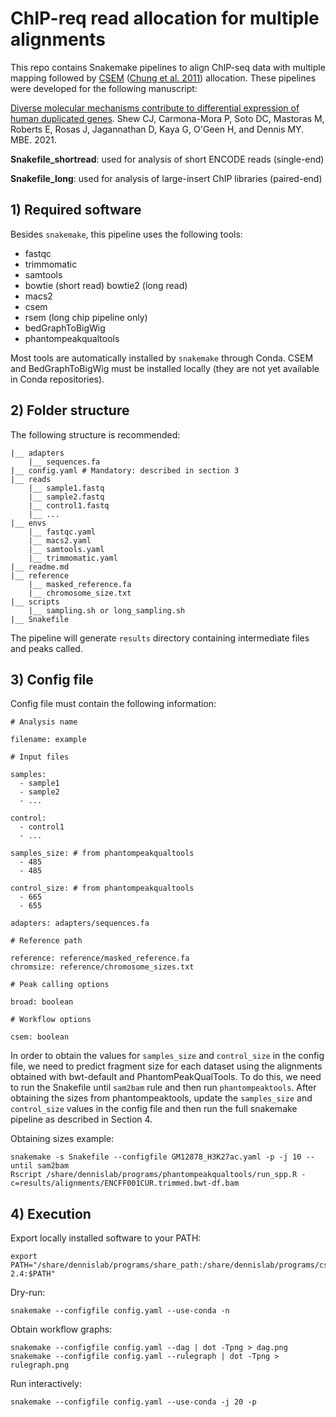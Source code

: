 # ChIP-req read allocation for multiple alignments

This repo contains Snakemake pipelines to align ChIP-seq data with multiple mapping followed by [CSEM](http://deweylab.biostat.wisc.edu/csem/README.html) ([Chung et al. 2011](https://journals.plos.org/ploscompbiol/article?id=10.1371/journal.pcbi.1002111)) allocation. These pipelines were developed for the following manuscript:

[Diverse molecular mechanisms contribute to differential expression of human duplicated genes](https://academic.oup.com/mbe/advance-article/doi/10.1093/molbev/msab131/6261769?rss=1). Shew CJ, Carmona-Mora P, Soto DC, Mastoras M, Roberts E, Rosas J, Jagannathan D, Kaya G, O'Geen H, and Dennis MY. MBE. 2021.

**Snakefile_shortread**: used for analysis of short ENCODE reads (single-end)

**Snakefile_long**: used for analysis of large-insert ChIP libraries (paired-end)

## 1) Required software

Besides `snakemake`, this pipeline uses the following tools:
- fastqc
- trimmomatic
- samtools
- bowtie (short read) bowtie2 (long read) 
- macs2
- csem
- rsem (long chip pipeline only) 
- bedGraphToBigWig
- phantompeakqualtools

Most tools are automatically installed by `snakemake` through Conda. CSEM and BedGraphToBigWig must be installed locally (they are not yet available in Conda repositories). 

## 2) Folder structure

The following structure is recommended:

```
|__ adapters
    |__ sequences.fa 
|__ config.yaml # Mandatory: described in section 3
|__ reads 
    |__ sample1.fastq 
    |__ sample2.fastq
    |__ control1.fastq
    |__ ...
|__ envs
    |__ fastqc.yaml
    |__ macs2.yaml
    |__ samtools.yaml
    |__ trimmomatic.yaml
|__ readme.md
|__ reference
    |__ masked_reference.fa
    |__ chromosome_size.txt
|__ scripts
    |__ sampling.sh or long_sampling.sh
|__ Snakefile
```

The pipeline will generate `results` directory containing intermediate files and peaks called. 

## 3) Config file

Config file must contain the following information:

```
# Analysis name

filename: example

# Input files

samples:
  - sample1
  - sample2
  - ...

control:
  - control1
  - ...
  
samples_size: # from phantompeakqualtools
  - 485
  - 485

control_size: # from phantompeakqualtools
  - 665
  - 655

adapters: adapters/sequences.fa

# Reference path

reference: reference/masked_reference.fa
chromsize: reference/chromosome_sizes.txt

# Peak calling options

broad: boolean

# Workflow options

csem: boolean
```

In order to obtain the values for `samples_size` and `control_size` in the config file, we need to predict fragment size for each dataset using the alignments obtained with bwt-default and PhantomPeakQualTools. To do this, we need to run the Snakefile until `sam2bam` rule and then run `phantompeaktools`. After obtaining the sizes from phantompeaktools, update the `samples_size` and `control_size` values in the config file and then run the full snakemake pipeline as described in Section 4. 

Obtaining sizes example:

```
snakemake -s Snakefile --configfile GM12878_H3K27ac.yaml -p -j 10 --until sam2bam
Rscript /share/dennislab/programs/phantompeakqualtools/run_spp.R -c=results/alignments/ENCFF001CUR.trimmed.bwt-df.bam
```

## 4) Execution

Export locally installed software to your PATH:
```
export PATH="/share/dennislab/programs/share_path:/share/dennislab/programs/csem-2.4:$PATH"
```

Dry-run:
```
snakemake --configfile config.yaml --use-conda -n
```

Obtain workflow graphs:
```
snakemake --configfile config.yaml --dag | dot -Tpng > dag.png 
snakemake --configfile config.yaml --rulegraph | dot -Tpng > rulegraph.png
```

Run interactively:
```
snakemake --configfile config.yaml --use-conda -j 20 -p
```

